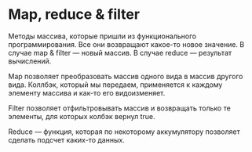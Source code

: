 # Map, reduce & filter

Методы массива, которые пришли из функционального программирования. Все они возвращают какое-то новое значение. В случае map & filter — новый массив. В случае reduce — результат вычислений. 

Map позволяет преобразовать массив одного вида в массив другого вида. Коллбэк, который мы передаем, применяется к каждому элементу массива и как-то его видоизменяет. 

Filter позволяет отфильтровывать массив и возвращать только те элементы, для которых колбэк вернул true.

Reduce — функция, которая по некоторому аккумулятору позволяет сделать подсчет каких-то данных.